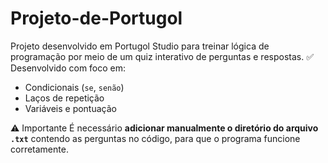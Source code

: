 # Projeto-de-Portugol
Projeto desenvolvido em Portugol Studio para treinar lógica de programação por meio de um quiz interativo de perguntas e respostas.
✅ Desenvolvido com foco em:
- Condicionais (`se`, `senão`)
- Laços de repetição
- Variáveis e pontuação

⚠️ Importante
É necessário **adicionar manualmente o diretório do arquivo `.txt`** contendo as perguntas no código, para que o programa funcione corretamente.
